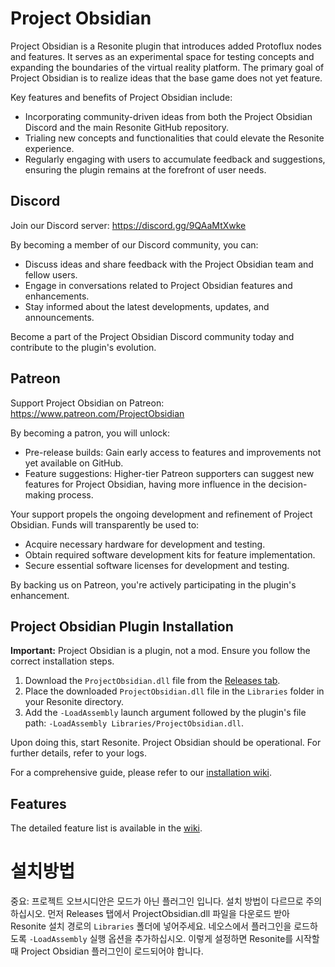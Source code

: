 # Project Obsidian

Project Obsidian is a Resonite plugin that introduces added Protoflux nodes and features. It serves as an experimental space for testing concepts and expanding the boundaries of the virtual reality platform. The primary goal of Project Obsidian is to realize ideas that the base game does not yet feature.

Key features and benefits of Project Obsidian include:

- Incorporating community-driven ideas from both the Project Obsidian Discord and the main Resonite GitHub repository.
- Trialing new concepts and functionalities that could elevate the Resonite experience.
- Regularly engaging with users to accumulate feedback and suggestions, ensuring the plugin remains at the forefront of user needs.

## Discord

Join our Discord server: https://discord.gg/9QAaMtXwke

By becoming a member of our Discord community, you can:

- Discuss ideas and share feedback with the Project Obsidian team and fellow users.
- Engage in conversations related to Project Obsidian features and enhancements.
- Stay informed about the latest developments, updates, and announcements.

Become a part of the Project Obsidian Discord community today and contribute to the plugin's evolution.

## Patreon

Support Project Obsidian on Patreon: https://www.patreon.com/ProjectObsidian

By becoming a patron, you will unlock:

- Pre-release builds: Gain early access to features and improvements not yet available on GitHub.
- Feature suggestions: Higher-tier Patreon supporters can suggest new features for Project Obsidian, having more influence in the decision-making process.

Your support propels the ongoing development and refinement of Project Obsidian. Funds will transparently be used to:

- Acquire necessary hardware for development and testing.
- Obtain required software development kits for feature implementation.
- Secure essential software licenses for development and testing.

By backing us on Patreon, you're actively participating in the plugin's enhancement.

## Project Obsidian Plugin Installation

**Important:** Project Obsidian is a plugin, not a mod. Ensure you follow the correct installation steps.

1. Download the `ProjectObsidian.dll` file from the [Releases tab](https://github.com/Xlinka/Project-Obsidian/releases).
2. Place the downloaded `ProjectObsidian.dll` file in the `Libraries` folder in your Resonite directory.
3. Add the `-LoadAssembly` launch argument followed by the plugin's file path: `-LoadAssembly Libraries/ProjectObsidian.dll`.

Upon doing this, start Resonite. Project Obsidian should be operational. For further details, refer to your logs.

For a comprehensive guide, please refer to our [installation wiki](https://github.com/Xlinka/Project-Obsidian/wiki/Installation).

## Features
The detailed feature list is available in the [wiki](https://github.com/Xlinka/Project-Obsidian/wiki/Protoflux-Nodes).


# 설치방법

중요: 프로젝트 오브시디안은 모드가 아닌 플러그인 입니다. 설치 방법이 다르므로 주의하십시오.
먼저 Releases 탭에서 ProjectObsidian.dll 파일을 다운로드 받아 Resonite 설치 경로의 `Libraries` 폴더에 넣어주세요.
네오스에서 플러그인을 로드하도록 `-LoadAssembly` 실행 옵션을 추가하십시오.
이렇게 설정하면 Resonite를 시작할 때 Project Obsidian 플러그인이 로드되어야 합니다.
